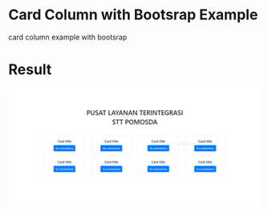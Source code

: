 # Card Column with Bootsrap Example
card column example with bootsrap
# Result
<img src="images/services-pmd.png">
